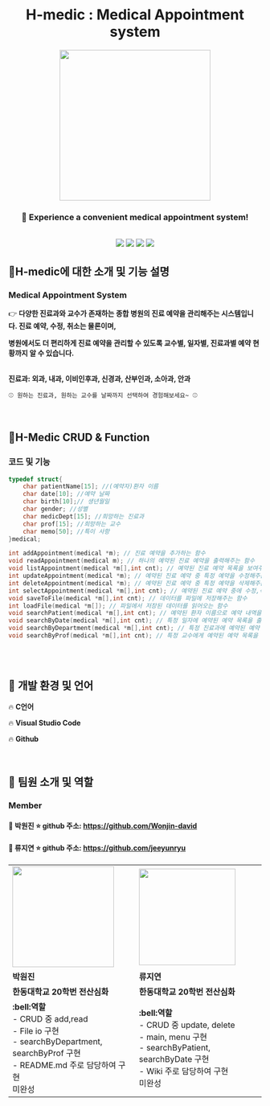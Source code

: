<div align="center">
<h1><b>H-medic : Medical Appointment system</b></h1>
<p align="center"><img src="https://user-images.githubusercontent.com/126576242/236667615-241d0d4c-c3d8-43c2-b798-d49e5f2f970b.png" height="300px" width="300px"></p>
  
### :hospital: Experience a convenient medical appointment system!
<br/>
<img src="https://img.shields.io/badge/HTML-E34F26?style=flat&logo=HTML5&logoColor=white"/>
<img src="https://img.shields.io/badge/C-00CCFF?style=flat&logo=C&logoColor=white"/>
<img src="https://img.shields.io/badge/VisualStudioCode-0000FF?style=flat-square&logo=VisualStudioCode&logoColor="black"/>
<img src="https://img.shields.io/badge/Markdown-000000?style=flat-square&logo=Markdown&logoColor="white"/>

</div>

## :rocket:H-medic에 대한 소개 및 기능 설명
### Medical Appointment System
:point_right:<b> 다양한 진료과와 교수가 존재하는 종합 병원의 진료 예약을 관리해주는 시스템입니다. 진료 예약, 수정, 취소는 물론이며,
  
   병원에서도 더 편리하게 진료 예약을 관리할 수 있도록 교수별, 일자별, 진료과별 예약 현황까지 알 수 있습니다. </b>
  
  <br/>
  <b> 진료과: 외과, 내과, 이비인후과, 신경과, 산부인과, 소아과, 안과 </b>
    
    ⚾ 원하는 진료과, 원하는 교수를 날짜까지 선택하여 경험해보세요~ ⚾
                                                
 
<br/>
  
  
## :rocket:H-Medic CRUD & Function
### 코드 및 기능
```c
typedef struct{
    char patientName[15]; //(예약자)환자 이름
    char date[10]; //예약 날짜
    char birth[10];// 생년월일
    char gender; //성별
    char medicDept[15]; //희망하는 진료과
    char prof[15]; //희망하는 교수
    char memo[50]; //특이 사항
}medical;

int addAppointment(medical *m); // 진료 예약을 추가하는 함수
void readAppointment(medical m); // 하나의 예약된 진료 예약을 출력해주는 함수 
void listAppointment(medical *m[],int cnt); // 예약된 진료 예약 목록을 보여주는 함수
int updateAppointment(medical *m); // 예약된 진료 예약 중 특정 예약을 수정해주는 함수
int deleteAppointment(medical *m); // 예약된 진료 예약 중 특정 예약을 삭제해주는 함수
int selectAppointment(medical *m[],int cnt); // 예약된 진료 예약 중에 수정,삭제하고 싶은 예약을 선택해주는 함수
void saveToFile(medical *m[],int cnt); // 데이터를 파일에 저장해주는 함수
int loadFile(medical *m[]); // 파일에서 저장된 데이터를 읽어오는 함수
void searchPatient(medical *m[],int cnt); // 예약된 환자 이름으로 예약 내역을 출력해주는 함수 
void searchByDate(medical *m[],int cnt); // 특정 일자에 예약된 예약 목록을 출력해주는 함수
void searchByDepartment(medical *m[],int cnt); // 특정 진료과에 예약된 예약 목록을 출력해주는 함수
void searchByProf(medical *m[],int cnt); // 특정 교수에게 예약된 예약 목록을 출력해주는 함수
 
```
<br/>

## :rocket: 개발 환경 및 언어
:fire: <b> C언어 </b>

:fire: <b> Visual Studio Code </b>

:fire: <b> Github </b>

  
<br/>  

## :rocket: 팀원 소개 및 역할
### Member
####  :boy: 박원진 :star: github 주소: https://github.com/Wonjin-david
####  :girl: 류지연 :star: github 주소: https://github.com/jeeyunryu
<table>
  <tr>
    <td style = "width: 50%;">
      <img src="https://user-images.githubusercontent.com/126576242/236665332-2f80adb4-9b32-4a7e-bc93-aca8e4597df4.png" style = "width : 21vw"/>
    </td>
    <td style = "width: 50%;">
      <img src="https://user-images.githubusercontent.com/126576242/236810422-d0818d37-7fc5-4614-9f10-36968ffcc40b.jpg" style = "width : 20vw"/>
    </td>
  </tr>
  <tr>
    <td><b> 박원진 </b></td>
    <td><b> 류지연 </b></td>
  </tr>
  <tr>
    <td><b> 한동대학교 20학번 전산심화 </b></td>
    <td><b> 한동대학교 20학번 전산심화 </b></td>
  </tr>
  <tr>
    <td>
      <b>:bell:역할</b><br>
      - CRUD 중 add,read <br>
      - File io 구현<br>
      - searchByDepartment, searchByProf 구현<br>
      - README.md 주로 담당하여 구현<br>
      미완성<br>
    </td>
    <td>
      <b>:bell:역할</b><br>
      - CRUD 중 update, delete<br>
      - main, menu 구현<br>
      - searchByPatient, searchByDate 구현<br>
      - Wiki 주로 담당하여 구현<br>
      미완성 <br>
    </td>
  </tr>
</table>

